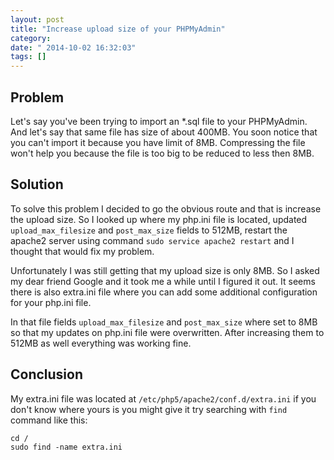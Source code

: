 ```yaml
---
layout: post
title: "Increase upload size of your PHPMyAdmin"
category: 
date: " 2014-10-02 16:32:03"
tags: []
---
```


<h2>Problem</h2>

Let's say you've been trying to import an *.sql file to your PHPMyAdmin.
And let's say that same file has size of about 400MB. You soon notice
that you can't import it because you have limit of 8MB.
Compressing the file won't help you because the file is too big to be reduced to less
then 8MB.

<h2>Solution</h2>

To solve this problem I decided to go the obvious route and that is increase the
upload size. So I looked up where my php.ini file is located, updated
<code>upload_max_filesize</code> and <code>post_max_size</code> fields to 512MB, restart
the apache2 server using command <code>sudo service apache2 restart</code> and I thought that would fix my
problem.

Unfortunately I was still getting that my upload size is only 8MB. So I asked my dear friend Google and it took
me a while until I figured it out. It seems there is also extra.ini file where you can add some additional configuration
for your php.ini file.

In that file fields <code>upload_max_filesize</code> and <code>post_max_size</code> where set to 8MB so that my updates
on php.ini file were overwritten. After increasing them to 512MB as well everything was working fine.

<h2>Conclusion</h2>

My extra.ini file was located at <code>/etc/php5/apache2/conf.d/extra.ini</code> if you don't know where yours is
you might give it try searching with <code>find</code> command like this:

<code>cd /</code>
<br>
<code>sudo find -name extra.ini</code>
